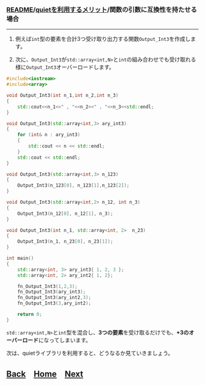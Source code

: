 ### [README](../../README.md)/[quietを利用するメリット](merit_0_0.md)/関数の引数に互換性を持たせる場合

***

1. 例えば`int`型の要素を合計3つ受け取り出力する関数`Output_Int3`を作成します。

1. 次に、`Output_Int3`が`std::array<int,N>`と`int`の組み合わせでも受け取れる様に`Output_Int3`オーバーロードします。

``` C++
#include<iostream>
#include<array>

void Output_Int3(int n_1,int n_2,int n_3)
{
    std::cout<<n_1<<" , "<<n_2<<" , "<<n_3<<std::endl;
}

void Output_Int3(std::array<int,3> ary_int3)
{
    for (int& n : ary_int3)
    {
        std::cout << n << std::endl;
    }
    std::cout << std::endl;
}

void Output_Int3(std::array<int,3> n_123)
{
    Output_Int3(n_123[0], n_123[1],n_123[2]);
}

void Output_Int3(std::array<int,2> n_12, int n_3)
{
    Output_Int3(n_12[0], n_12[1], n_3);
}

void Output_Int3(int n_1, std::array<int, 2>  n_23)
{
    Output_Int3(n_1, n_23[0], n_23[1]);
}

int main()
{
    std::array<int, 3> ary_int3{ 1, 2, 3 };
    std::array<int, 2> ary_int2{ 1, 2};

    fn_Output_Int3(1,2,3);
    fn_Output_Int3(ary_int3);
    fn_Output_Int3(ary_int2,3);
    fn_Output_Int3(3,ary_int2);

    return 0;
}
```
`std::array<int,N>`と`int`型を混合し、**3つの要素**を受け取るだけでも、**+3のオーバーロード**になってしまいます。

次は、quietライブラリを利用すると、どうなるか見ていきましょう。

## [Back](merit_0_0.md)　[Home](merit_0_0.md)　[Next](merit_0_2.md)　
